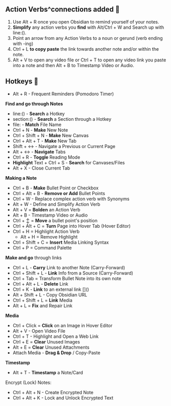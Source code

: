 ## Action Verbs^connections added 🧭
1. Use Alt + R once you open Obsidian to remind yourself of your notes.
2. **Simplify** any action verbs you **find** with Alt/Ctrl + W and Search up with line:().
3. Point an arrow from any Action Verbs to a noun or gerund (verb ending with -ing)
4. Ctrl + L **to copy paste** the link towards another note and/or within the note.
5. Alt + V to open any video file or Ctrl + T to open any video link you paste into a note and then Alt + B to Timestamp Video or Audio.

## Hotkeys 🧭

- Alt + R - Frequent Reminders (Pomodoro Timer)

**Find and go through Notes**
- line:() - **Search** a Hotkey 
- section:() - **Search** a Section through a Hotkey
- file: - **Match** File Name
- Ctrl + N - **Make** New Note
- Ctrl + Shift + N - **Make** New Canvas
- Ctrl + Alt + T - **Make** New Tab
- Shift + ↔ - Navigate a Previous or Current Page
- Alt + ↔ - **Navigate** Tabs
- Ctrl + R - **Toggle** Reading Mode
- **Highlight** Text + Ctrl + S - **Search** for Canvases/Files
- Alt + X - Close Current Tab

**Making a Note**
- Ctrl + B - **Make** Bullet Point or Checkbox
- Ctrl + Alt + B - **Remove or Add** Bullet Points
- Ctrl + W - Replace complex action verb with Synonyms
- Alt + W - Define and Simplify Action Verb
- Alt + V = **Bolden** an Action Verb
- Alt + B - Timestamp Video or Audio
- Ctrl + ↕ = **Move** a bullet point's position
- Ctrl + Alt + C = **Turn** Page into Hover Tab (Hover Editor)
- Ctrl + H = Highlight Action Verb
    - Alt + H = Remove Highlight
- Ctrl + Shift + C = **Insert** Media Linking Syntax
- Ctrl + P = Command Palette

**Make and go** through links
- Ctrl + L - **Carry** Link to another Note (Carry-Forward)
- Ctrl + Shift + L - **Link** Info from a Source (Carry-Forward)
- Ctrl + Tab = Transform Bullet Note into its own note
- Ctrl + Alt + L - **Delete** Link
- Ctrl + K - **Link** to an external link []\()
- Alt + Shift + L - Copy Obsidian URL
- Ctrl + Shift + L = **Link** Media
- Alt + L = **Fix** and Repair Link

**Media**
- Ctrl + Click = **Click** on an Image in Hover Editor
- Alt + V - Open Video File
- Ctrl + T - Highlight and Open a Web Link
- Ctrl + E = **Clear** Unused Images
- Alt + E = **Clear** Unused Attachments
- Attach Media - **Drag & Drop** / Copy-Paste

**Timestamp**
- Alt + T - **Timestamp** a Note/Card

Encrypt (Lock) Notes:
- Ctrl + Alt + N - Create Encrypted Note
- Ctrl + Alt + K - Lock and Unlock Encrypted Text
